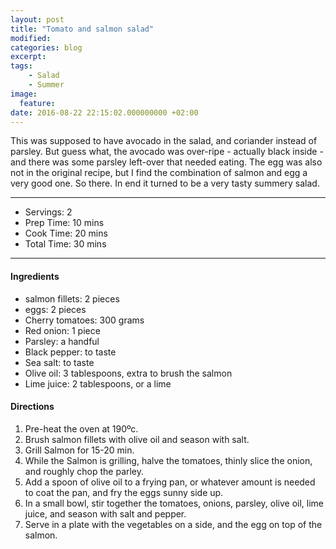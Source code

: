 ```yaml
---
layout: post
title: "Tomato and salmon salad"
modified:
categories: blog
excerpt:
tags:
    - Salad
    - Summer
image:
  feature:
date: 2016-08-22 22:15:02.000000000 +02:00
---
```


This was supposed to have avocado in the salad, and coriander instead of parsley. But guess what, the avocado was over-ripe - actually black inside - and there was some parsley left-over that needed eating. The egg was also not in the original recipe, but I find the combination of salmon and egg a very good one. So there. In end it turned to be a very tasty summery salad.


---

* Servings: 2
* Prep Time:  10 mins
* Cook Time:  20 mins
* Total Time:  30 mins

---


#### Ingredients

* salmon fillets: 2 pieces
* eggs: 2 pieces
* Cherry tomatoes: 300 grams
* Red onion: 1 piece
* Parsley: a handful
* Black pepper: to taste
* Sea salt: to taste
* Olive oil: 3 tablespoons, extra to brush the salmon
* Lime juice: 2 tablespoons, or a lime


#### Directions

1. Pre-heat the oven at 190ºc.
2. Brush salmon fillets with olive oil and season with salt.
3. Grill Salmon for 15-20 min.
4. While the Salmon is grilling, halve the tomatoes, thinly slice the onion,  and roughly chop the parley. 
5. Add a spoon of olive oil to a frying pan, or whatever amount is needed to coat the pan, and fry the eggs sunny side up.  
6. In a small bowl, stir together the tomatoes, onions, parsley, olive oil, lime juice, and season with salt and pepper.
7. Serve in a plate with the vegetables on a side, and the egg on top of the salmon.


